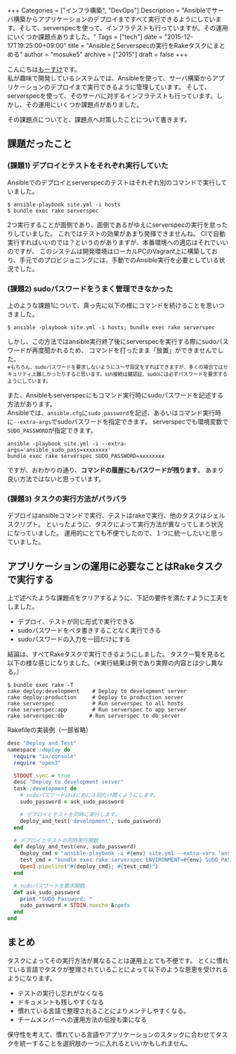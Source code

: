 +++
Categories = ["インフラ構築", "DevOps"]
Description = "Ansibleでサーバ構築からアプリケーションのデプロイまですべて実行できるようにしています。そして、serverspecを使って、インフラテストも行っていますが。その運用にいくつか課題点ありました。"
Tags = ["tech"]
date = "2015-12-17T19:25:00+09:00"
title = "AnsibleとServerspecの実行をRakeタスクにまとめる"
author = "mosuke5"
archive = ["2015"]
draft = false
+++

こんにちは[もーすけ](https://twitter.com/mosuke5)です。  
私が趣味で開発しているシステムでは、Ansibleを使って、サーバ構築からアプリケーションのデプロイまで実行できるように管理しています。
そして、serverspecを使って、そのサーバに対するインフラテストも行っています。しかし、その運用にいくつか課題点がありました。

その課題点についてと、課題点へ対策したことについて書きます。
<!--more-->

## 課題だったこと
### (課題1) デプロイとテストをそれぞれ実行していた
Ansibleでのデプロイとserverspecのテストはそれぞれ別のコマンドで実行していました。

```text
$ ansible-playbook site.yml -i hosts
$ bundle exec rake serverspec 
```

2つ実行することが面倒であり、面倒であるがゆえにserverspecの実行を怠ったりしていました。
これではテストの効果があまり発揮できませんね。
CIで自動実行すればいいのでは？というのがありますが、本番環境への適応はそれでいいのですが、
このシステムは開発環境はローカルPCのVagrant上に構築しており、手元でのプロビジョニングには、手動でのAnsible実行を必要としている状況でした。

### (課題2) sudoパスワードをうまく管理できなかった
上のような課題1について、真っ先に以下の様にコマンドを続けることを思いつきました。

```text
$ ansible -playbook site.yml -i hosts; bundle exec rake serverspec 
```

しかし、この方法ではansible実行終了後にserverspecを実行する際にsudoパスワードが再度聞かれるため、
コマンドを打ったまま「放置」ができませんでした。  
<span style="font-size: 80%">※もちろん、sudoパスワードを要求しないようにユーザ設定をすればできますが、多くの場合ではセキュリティ上難しかったりすると思います。ssh接続は鍵認証、sudoには必ずパスワードを要求するようにしています。</span>

また、Ansibleもserverspecにもコマンド実行時にsudoパスワードを記述する方法があります。  
Ansibleでは、`ansible.cfg`に`sudo_password`を記述、あるいはコマンド実行時に`--extra-args`でsudoパスワードを指定できます。
serverspecでも環境変数で`SUDO_PASSWORD`が指定できます。

```text
ansible -playbook site.yml -i --extra-args='ansible_sudo_pass=xxxxxxxx'
bundle exec rake serverspec SUDO_PASSWORD=xxxxxxxx 
```

ですが、おわかりの通り、<b>コマンドの履歴にもパスワードが残ります</b>。
あまり良い方法ではないと思っています。

### (課題3) タスクの実行方法がバラバラ
デプロイはansibleコマンドで実行、テストはrakeで実行、他のタスクはシェルスクリプト。
といったように、タスクによって実行方法が異なってしまう状況になっていました。
運用的にとても不便でしたので、１つに統一したいと思っていました。

## アプリケーションの運用に必要なことはRakeタスクで実行する
上で述べたような課題点をクリアするように、下記の要件を満たすように工夫をしました。

- デプロイ、テストが同じ形式で実行できる
- sudoパスワードをベタ書きすることなく実行できる
- sudoパスワードの入力を一回だけにする

結論は、すべてRakeタスクで実行できるようにしました。
タスク一覧を見ると以下の様な感じになりました。（※実行結果は例であり実際の内容とは少し異なる。）

```text
$ bundle exec rake -T
rake deploy:development    # Deploy to development server
rake deploy:production     # Deploy to production server
rake serverspec            # Run serverspec to all hosts
rake serverspec:app        # Run serverspec to app server
rake serverspec:db        # Run serverspec to db server 
```


Rakefileの実装例（一部省略）

```ruby
desc "Deploy and Test"
namespace :deploy do
  require "io/console"
  require "open3"

  STDOUT.sync = true
  desc "Deploy to development server"
  task :development do
    # sudoパスワードははじめに１回だけ聞くようにします。
    sudo_password = ask_sudo_password

    # デプロイとテストを同時に実行します。
    deploy_and_test('development', sudo_password)
  end

  # デプロイとテストの同時実行関数
  def deploy_and_test(env, sudo_password)
    deploy_cmd = "ansible-playbook -i #{env} site.yml --extra-vars 'ansible_sudo_pass=#{sudo_password}'"
    test_cmd = "bundle exec rake serverspec ENVIRONMENT=#{env} SUDO_PASSWORD=#{sudo_password}"
    Open3.pipeline("#{deploy_cmd}; #{test_cmd}")
  end

  # sudoパスワードを要求関数
  def ask_sudo_password
    print "SUDO Password: "
    sudo_password = STDIN.noecho &:gets
  end
end
```

## まとめ
タスクによってその実行方法が異なることは運用上とても不便です。
とくに慣れている言語でタスクが整理されていることによって以下のような恩恵を受けれるようになります。

- テストの実行し忘れがなくなる
- ドキュメントも残しやすくなる
- 慣れている言語で整理されることによりメンテしやすくなる。
- チームメンバーへの運用方法の伝授も楽になる

保守性を考えて、慣れている言語やアプリケーションのスタックに合わせてタスクを統一することを選択肢の一つに入れるといいかもしれません。
